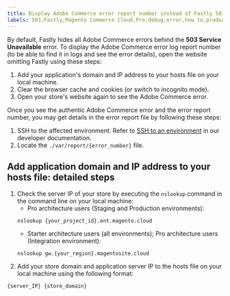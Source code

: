 ```yaml
---
title: Display Adobe Commerce error report number instead of Fastly 503 error
labels: 503,Fastly,Magento Commerce Cloud,Pro,debug,error,how to,production,reports,staging,Adobe Commerce
---
```


By default, Fastly hides all Adobe Commerce errors behind the **503 Service Unavailable** error. To display the Adobe Commerce error log report number (to be able to find it in logs and see the error details), open the website omitting Fastly using these steps:

1. Add your application's domain and IP address to your hosts file on your local machine.
1. Clear the browser cache and cookies (or switch to incognito mode).
1. Open your store's website again to see the Adobe Commerce error.

Once you see the authentic Adobe Commerce error and the error report number, you may get details in the error report file by following these steps:

1. SSH to the affected environment. Refer to [SSH to an environment](https://devdocs.magento.com/guides/v2.3/cloud/env/environments-ssh.html#ssh) in our developer documentation.
1. Locate the `./var/report/{error_number}` file.

## Add application domain and IP address to your hosts file: detailed steps

1. Check the server IP of your store by executing the `nslookup` command in the command line on your local machine:
    * Pro architecture users (Staging and Production environments):
    ```clike
    nslookup {your_project_id}.ent.magento.cloud
    ```    
    * Starter architecture users (all environments); Pro architecture users (Integration environment):
    ```clike
    nslookup gw.{your_region}.magentosite.cloud
    ```    
1. Add your store domain and application server IP to the hosts file on your local machine using the following format:

```clike
{server_IP} {store_domain}
```
